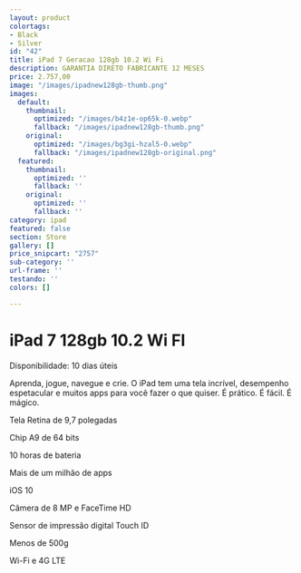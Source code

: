 ```yaml
---
layout: product
colortags:
- Black
- Silver
id: "42"
title: iPad 7 Geracao 128gb 10.2 Wi Fi
description: GARANTIA DIRETO FABRICANTE 12 MESES
price: 2.757,00
image: "/images/ipadnew128gb-thumb.png"
images:
  default:
    thumbnail:
      optimized: "/images/b4z1e-op65k-0.webp"
      fallback: "/images/ipadnew128gb-thumb.png"
    original:
      optimized: "/images/bg3gi-hzal5-0.webp"
      fallback: "/images/ipadnew128gb-original.png"
  featured:
    thumbnail:
      optimized: ''
      fallback: ''
    original:
      optimized: ''
      fallback: ''
category: ipad
featured: false
section: Store
gallery: []
price_snipcart: "2757"
sub-category: ''
url-frame: ''
testando: ''
colors: []

---
```

# iPad 7 128gb 10.2 Wi FI

Disponibilidade: 10 dias úteis

Aprenda, jogue, navegue e crie. O iPad tem uma tela incrível, desempenho espetacular e muitos apps para você fazer o que quiser. É prático. É fácil. É mágico.

Tela Retina de 9,7 polegadas

Chip A9 de 64 bits

10 horas de bateria

Mais de um milhão de apps

iOS 10

Câmera de 8 MP e FaceTime HD

Sensor de impressão digital Touch ID

Menos de 500g

Wi-Fi e 4G LTE